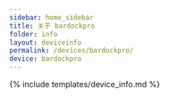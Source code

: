 ```yaml
---
sidebar: home_sidebar
title: 关于 bardockpro
folder: info
layout: deviceinfo
permalink: /devices/bardockpro/
device: bardockpro
---
```

{% include templates/device_info.md %}
